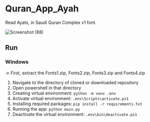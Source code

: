 # Quran_App_Ayah
Read Ayats, in Saudi Quran Complex v1 font.
<br>

![Screenshot (88)](https://github.com/taaaf11/Quran_App_Ayah/assets/109919009/91ade005-4a62-45ee-8b4b-b1191b966659)


## Run
### Windows
-> First, extract the Fonts1.zip, Fonts2.zip, Fonts3.zip and Fonts4.zip
1. Navigate to the directory of cloned or downloaded repository
3. Open powershell in that directory
6. Creating virtual environment: `python -m venv .env`
7. Activate virtual environment: `.env\Scripts\activate.ps1`
8. Installing required packages: `pip install -r requirements.txt`
9. Running the app: `python main.py`
10. Deactivate the virtual environment: `.env\bin\deactivate.ps1` 

